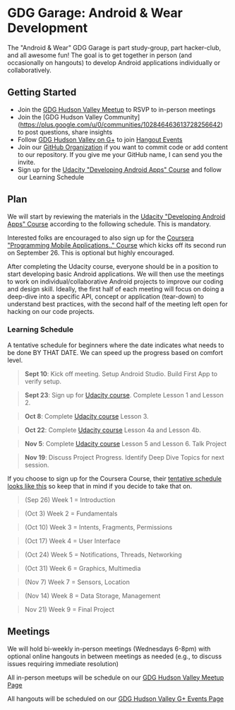 GDG Garage: Android & Wear Development
======================================

The "Android & Wear" GDG Garage is part study-group, part hacker-club, and all awesome fun! The goal is to get together in person (and occasionally on hangouts) to develop Android applications individually or collaboratively.


Getting Started
---------------

 * Join the [GDG Hudson Valley Meetup](http://www.meetup.com/gdg-hudson-valley/) to RSVP to in-person meetings
 * Join the [GDG Hudson Valley Community] (https://plus.google.com/u/0/communities/102846463613728256642) to post questions, share insights
 * Follow [GDG Hudson Valley on G+](https://plus.google.com/u/0/b/116637480947982055865/116637480947982055865/posts) to join [Hangout Events](https://plus.google.com/u/0/b/116637480947982055865/events)
 * Join our [GitHub Organization](https://github.com/orgs/gdg-hudson-valley/teams/android-garage) if you want to commit code or add content to our repository. If you give me your GitHub name, I can send you the invite.
 * Sign up for the [Udacity "Developing Android Apps" Course](https://www.udacity.com/course/ud853) and follow our Learning Schedule


Plan
-----
We will start by reviewing the materials in the [Udacity "Developing Android Apps" Course](https://www.udacity.com/course/ud853) according to the following schedule. This is mandatory.

Interested folks are encouraged to also sign up for the [Coursera "Programming Mobile Applications.." Course](https://www.coursera.org/course/android) which kicks off its second run on September 26. This is optional but highly encouraged.

After completing the Udacity course, everyone should be in a position to start developing basic Android applications. We will then use the meetings to work on individual/collaborative Android projects to improve our coding and design skill. Ideally, the first half of each meeting will focus on doing a deep-dive into a specific API, concept or application (tear-down) to understand best practices, with the second half of the meeting left open for hacking on our code projects.

### Learning Schedule

A tentative schedule for beginners where the date indicates what needs to be done BY THAT DATE. 
We can speed up the progress based on comfort level.

  > **Sept 10**: Kick off meeting. Setup Android Studio. Build First App to verify setup.
  
  > **Sept 23**: Sign up for [Udacity course](https://www.udacity.com/course/ud853). Complete Lesson 1 and Lesson 2.
  
  > **Oct 8**: Complete [Udacity course](https://www.udacity.com/course/ud853) Lesson 3. 
  
  > **Oct 22**: Complete [Udacity course](https://www.udacity.com/course/ud853) Lesson 4a and Lesson 4b.
  
  > **Nov 5**: Complete [Udacity course](https://www.udacity.com/course/ud853) Lesson 5 and Lesson 6. Talk Project
  
  > **Nov 19**: Discuss Project Progress. Identify Deep Dive Topics for next session.
  
If you choose to sign up for the Coursera Course, their [tentative schedule looks like this](https://class.coursera.org/android-001/wiki/syllabus) so keep that in mind if you decide to take that on.

  > (Sep 26) Week 1 = Introduction

  > (Oct 3) Week 2 = Fundamentals
  
  > (Oct 10) Week 3 = Intents, Fragments, Permissions
  
  > (Oct 17) Week 4 = User Interface
  
  > (Oct 24) Week 5 = Notifications, Threads, Networking
  
  > (Oct 31) Week 6 = Graphics, Multimedia
  
  > (Nov 7) Week 7 = Sensors, Location
  
  > (Nov 14) Week 8 = Data Storage, Management
  
  > Nov 21) Week 9 = Final Project




Meetings
--------
We will hold bi-weekly in-person meetings (Wednesdays 6-8pm) with optional online hangouts in between meetings as needed (e.g., to discuss issues requiring immediate resolution)

All in-person meetups will be schedule on our [GDG Hudson Valley Meetup Page](http://www.meetup.com/gdg-hudson-valley/)

All hangouts will be scheduled on our [GDG Hudson Valley G+ Events Page](https://plus.google.com/b/116637480947982055865/events)
